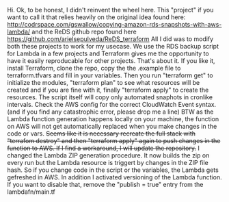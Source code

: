 Hi.
Ok, to be honest, I didn't reinvent the wheel here.
This "project" if you want to call it that relies heavily on the original idea found here:
http://codrspace.com/gswallow/copying-amazon-rds-snapshots-with-aws-lambda/
and the ReDS github repo found here https://github.com/arielsepulveda/ReDS_terraform
All I did was to modify both these projects to work for my usecase.
We use the RDS backup script for Lambda in a few projects and Terraform
gives me the opportunity to have it easily reproducable for other projects.
That's about it.
If you like it, install Terraform, clone the repo, copy the the .example file to terraform.tfvars and fill in your variables.
Then you run "terraform get" to initialize the modules, "terraform plan" to see what resources will be created and if you are fine with it, finally "terraform apply" to create the resources.
The script itself will copy only automated snaphots in cronlike intervals. Check the AWS config for the correct CloudWatch Event syntax.
(and if you find any catastrophic error, please drop me a line)
BTW as the Lambda function generation happens locally on your machine, the function on AWS will not get automatically replaced when you make changes in the code or vars. ~~Seems like it is necessary recreate the full stack with "terrafom destroy" and then "terraform apply" again to push changes in the function to AWS.
If I find a workaround, I will update the repository.~~
I changed the Lambda ZIP generation procedure. It now builds the zip on every run but the Lambda resource is triggert by changes in the ZIP file hash. So if you change code in the script or the variables, the Lambda gets gefreshed in AWS.
In addition I activated versioning of the Lambda function. If you want to disable that, remove the "publish = true" entry from the lambdafn/main.tf
